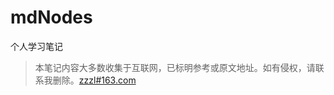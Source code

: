 # mdNodes

个人学习笔记

> 本笔记内容大多数收集于互联网，已标明参考或原文地址。如有侵权，请联系我删除。<a href="mailto:zzzl#163.com" target="_blank" title="点击给我发邮件" rel="external nofollow">zzzl#163.com</a>

